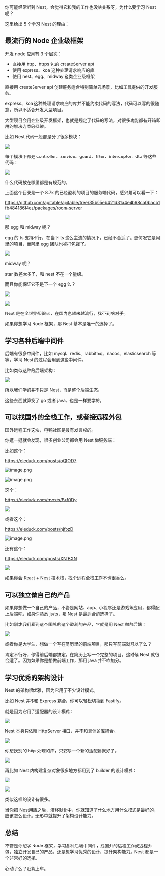 你可能经常听到 Nest，会觉得它和我的工作也没啥关系呀，为什么要学习 Nest 呢？

这里给出 5 个学习 Nest 的理由：

## 最流行的 Node 企业级框架

开发 node 应用有 3 个层次：

*   直接用 http、https 包的 createServer api
*   使用 express、koa 这种处理请求响应的库
*   使用 nest、egg、midway 这类企业级框架

直接用 createServer api 创建服务适合特别简单的场景，比如工具提供的开发服务。

express、koa 这种处理请求响应的库并不能约束代码的写法，代码可以写的很随意，所以不适合开发大型项目。

大型项目会用企业级开发框架，也就是规定了代码的写法，对很多功能都有开箱即用的解决方案的框架。

比如 Nest 代码一般都是分了很多模块：

![](./images/549bc636a9a84b56bfde197d088f7ded~tplv-k3u1fbpfcp-watermark.image.png)

每个模块下都是 controller、service、guard、filter、interceptor、dto 等这些代码：

![](./images/1a6e576d76aa4a0583ad40a183b6229c~tplv-k3u1fbpfcp-watermark.image.png)

什么代码放在哪里都是有规范的。

上面这个目录是一个 8.7k 的已经盈利的项目的服务端代码，感兴趣可以看一下：

<https://github.com/apitable/apitable/tree/35b05eb421d31a4e4b68ca0bacb1fb484186f4ea/packages/room-server>

![](./images/6c03ce098c634b8781fc03d5c68c6949~tplv-k3u1fbpfcp-watermark.image.png)

那 egg 和 midway 呢？

egg 的 ts 支持不行，在当下 ts 这么主流的情况下，已经不合适了。更何况它是阿里的项目，而阿里 egg 团队也被打包裁了。

![](./images/45ed098f827f4b348d434305d04e9f7d~tplv-k3u1fbpfcp-watermark.image.png)

midway 呢？

star 数差太多了，和 nest 不在一个量级。

而且你能保证它不是下一个 egg 么？

![](./images/d9f81b4885744c6f98ba9bc03e851583~tplv-k3u1fbpfcp-watermark.image.png)

![](./images/38212a2f2e0445b090868b6794c29522~tplv-k3u1fbpfcp-watermark.image.png)

Nest 是在全世界都很火，在国内也越来越流行，找不到啥对手。

如果你想学习 Node 框架，那 Nest 基本是唯一的选择了。

## 学习各种后端中间件

后端有很多中间件，比如 mysql、redis、rabbitmq、nacos、elasticsearch 等等，学习 Nest 的过程会用到这些中间件。

比如类似这种的后端架构：

![](./images/38a8aa18ae1a40e1ab83767b2558d84f~tplv-k3u1fbpfcp-watermark.image.png)

所以我们学的并不只是 Nest，而是整个后端生态。

这些东西就算换了 go 或者 java，也是一样要学的。

## 可以找国外的全栈工作，或者接远程外包

国外远程工作这块，电鸭社区是最有发言权的。

你逛一逛就会发现，很多创业公司都会用 Nest 做服务端：

比如这个：

<https://eleduck.com/posts/oQfOD7>


![image.png](./images/003b04cad510485e8c9728e0d65b89c2~tplv-k3u1fbpfcp-watermark.image.png)

![image.png](./images/88e83771b51d49da901e9ba4856f846a~tplv-k3u1fbpfcp-watermark.image.png)

这个：

<https://eleduck.com/tposts/Baf0Dy>

![](./images/776effcee7ba4ccab9ad4d9fb9f019b0~tplv-k3u1fbpfcp-watermark.image.png)

或者这个：

<https://eleduck.com/posts/njfbzD>

![image.png](./images/8af15eea44a345138f436fe5c9302be9~tplv-k3u1fbpfcp-watermark.image.png)

还有这个：

<https://eleduck.com/posts/XNfBXN>

![](./images/9fbdb09abe634dbfabf069040efbca6b~tplv-k3u1fbpfcp-watermark.image.png)

如果你会 React + Nest 技术栈，找个远程全栈工作不也很香么。

## 可以独立做自己的产品

如果你想做一个自己的产品，不管是网站、app、小程序还是游戏等应用，都得配上后端吧，如果你熟悉 js/ts，那 Nest 是最适合的选择了。

比如刚才我们看到这个国外的这个盈利的产品，它就是用 Nest 做的后端：

![](./images/5dad2ada4c884466b5604f4d5cdc8560~tplv-k3u1fbpfcp-watermark.image.png)

或者你是大学生，想做一个写在简历里的前端项目，那只写前端就可以了么？

肯定不行呀，你得前后端都搞定，在简历上写一个完整的项目，这时候 Nest 就很合适了。因为如果你是想做前端工作，那用 java 并不咋加分。

## 学习优秀的架构设计

Nest 的架构很优雅，因为它用了不少设计模式。

比如 Nest 并不和 Express 耦合，你可以轻松切换到 Fastify。

就是因为它用了适配器的设计模式：

![](./images/20b41feed8d54e8bb264e508cd55c9c3~tplv-k3u1fbpfcp-watermark.image.png)

Nest 本身只依赖 HttpServer 接口，并不和具体的库耦合。

![](./images/237d45ff113a4fe1b7386d3dc7847355~tplv-k3u1fbpfcp-watermark.image.png)

你想换别的 http 处理的库，只要写一个新的适配器就好了。

![](./images/baeb2549d43c4ab79b65d8f3d717abd1~tplv-k3u1fbpfcp-watermark.image.png)

再比如 Nest 内构建复杂对象很多地方都用到了 builder 的设计模式：

![](./images/3f6ccae877dc4078b115317f3c8d8c13~tplv-k3u1fbpfcp-watermark.image.png)

![](./images/738ce1e89cdc438cbe6092b3d3aabe40~tplv-k3u1fbpfcp-watermark.image.png)

类似这样的设计有很多。

当你把 Nest用熟之后，潜移默化中，你就知道了什么地方用什么模式是最好的，应该怎么设计。无形中就提升了架构设计能力。

## 总结

不管是你想学 Node 框架，学习各种后端中间件，找国外的远程工作或远程外包，独立开发自己的产品，还是想学习优秀的设计，提升架构能力。Nest 都是一个非常好的选择。

心动了么？赶紧上车。
